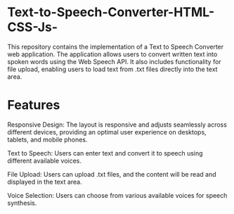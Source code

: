 # Text-to-Speech-Converter-HTML-CSS-Js-

This repository contains the implementation of a Text to Speech Converter web application. The application allows users to convert written text into spoken words using the Web Speech API. It also includes functionality for file upload, enabling users to load text from .txt files directly into the text area.

# Features

Responsive Design: The layout is responsive and adjusts seamlessly across different devices, providing an optimal user experience on desktops, tablets, and mobile phones.

Text to Speech: Users can enter text and convert it to speech using different available voices.

File Upload: Users can upload .txt files, and the content will be read and displayed in the text area.

Voice Selection: Users can choose from various available voices for speech synthesis.
